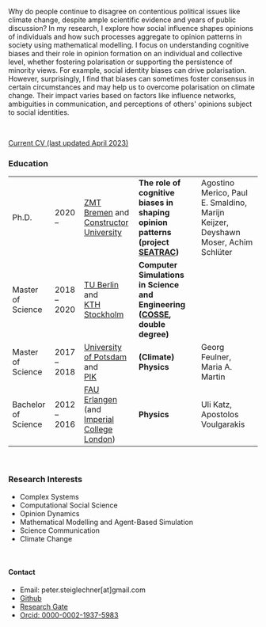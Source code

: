 
Why do people continue to disagree on contentious political issues like climate change, despite ample scientific evidence and years of public discussion? In my research, I explore how social influence shapes opinions of individuals and how such processes aggregate to opinion patterns in society using mathematical modelling. I focus on understanding cognitive biases and their role in opinion formation on an individual and collective level, whether fostering polarisation or supporting the persistence of minority views. For example, social identity biases can drive polarisation. However, surprisingly, I find that biases can sometimes foster consensus in certain circumstances and may help us to overcome polarisation on climate change. Their impact varies based on factors like influence networks, ambiguities in communication, and perceptions of others' opinions subject to social identities. 

<p>&nbsp;</p>

<a href="static/pdfs/CV_PeterSteiglechner.pdf" type="application/pdf">Current CV (last updated April 2023)</a>


### Education

|  |   |   |   |   |
|---|---|---|---|---|
| Ph.D.  |  2020 – | [ZMT Bremen](https://www.leibniz-zmt.de/en/) and <br> [Constructor University](https://constructor.university/)  |  <strong><strong>The role of cognitive biases in shaping opinion patterns<strong><strong> <br>(project [SEATRAC](https://www.leibniz-zmt.de/en/research/research-projects/seatrac.html)) | Agostino Merico, Paul E. Smaldino, Marijn Keijzer, Deyshawn Moser,  Achim Schlüter |
|  Master of Science |  2018 – 2020 |  [TU Berlin](https://www.tu.berlin/) and <br> [KTH Stockholm](https://www.kth.se/en/) | <strong><strong>Computer Simulations in Science and Engineering<strong><strong> ([COSSE](https://www.kth.se/en/studies/master/computer-simulations-for-science-and-engineering/msc-computer-simulations-for-science-and-engineering-1.44243), double degree)  |    |
|  Master of Science |  2017 – 2018  | [University of Potsdam](https://www.uni-potsdam.de/de/) and <br> [PIK](https://www.pik-potsdam.de/en) |  <strong><strong>(Climate) Physics<strong><strong>  |  Georg Feulner, Maria A. Martin  |
| Bachelor of Science | 2012 – 2016 | [FAU Erlangen](https://fau.de) <br> (and [Imperial College London](https://www.imperial.ac.uk/)) |  <strong><strong>Physics<strong><strong>  | Uli Katz, Apostolos Voulgarakis | 

<p>&nbsp;</p>

### Research Interests

- Complex Systems 
- Computational Social Science 
- Opinion Dynamics 
- Mathematical Modelling and Agent-Based Simulation
- Science Communication
- Climate Change

<p>&nbsp;</p>

#### Contact

- Email: peter.steiglechner[at]gmail.com
- [Github](https://github.com/PeterSteiglechner)
- [Research Gate](https://www.researchgate.net/profile/Peter-Steiglechner)
- [Orcid: 0000-0002-1937-5983](https://orcid.org/0000-0002-1937-5983)


<p>&nbsp;</p>